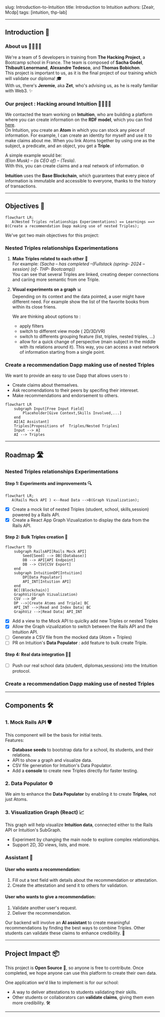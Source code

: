slug: Introduction-to-Intuition
title: Introduction to Intuition
authors: [Zealr, Mcdp]
tags: [intuition, thp-lab]

---

<!-- for some reason without this first empty title the one under doesn't show up -->

## Introduction 🚀

### About us 👨‍💻👩‍💻

We're a team of 5 developers in training from **The Hacking Project**, a Bootcamp school in France. The team is composed of **Sacha Godel**, **Thibault Lenormand**, **Alexandre Tedesco**, and **Thomas Bobichon**.  
This project is important to us, as it is the final project of our training which will validate our diploma! 🎓  
With us, there's **Jeremie**, aka **Zet**, who's advising us, as he is really familiar with Web3. ✨

### Our project : Hacking around Intuition 👨‍💻👩‍💻

We contacted the team working on **Intuition**, who are building a platform where you can create information on the **RDF model**, which you can find [here](https://www.w3.org/RDF/).  
On Intuition, you create an **Atom** in which you can stock any piece of information. For example, I can create an identity for myself and use it to make claims about me. When you link Atoms together by using one as the subject, a predicate, and an object, you get a **Triple**.

A simple example would be:  
_(Elon Musk) – (is CEO of) – (Tesla)_.  
With this, you can create claims and a real network of information. 🌐

**Intuition** uses the **Base Blockchain**, which guarantees that every piece of information is immutable and accessible to everyone, thanks to the history of transactions.

---

## Objectives 🎯

```mermaid
flowchart LR;
   A(Nested Triples relationships Experimentations) == Learnings ==> B(Create a recommendation Dapp making use of nested Triples);
```

We've got two main objectives for this project:

### Nested Triples relationships Experimentations

1. **Make Triples related to each other** 🔗  
   For example: _(Sacha – has completed –(Fullstack (spring- 2024 – session) (of- THP- Bootcamp))_  
   You can see that several Triples are linked, creating deeper connections and cariing more semantic from one Triple.

2. **Visual experiments on a graph** 📊  
   Depending on its context and the data pointed, a user might have different need. For example show the list of the favorite books from within its close friens.

   We are thinking about options to :

   - apply filters
   - switch to different view mode ( 2D/3D/VR)
   - switch to differents grouping feature (list, triples, nested triples, ...)
   - allow for a quick change of perspective (main subject in the middle with its relations around it). This way, you can access a vast network of information starting from a single point.

### Create a recommendation Dapp making use of nested Triples

We want to provide an easy to use Dapp that allows users to :

- Create claims about themselves.
- Ask recomendations to their peers by specifing their intereset.
- Make recommendations and endorsement to others.

```mermaid
flowchart LR
    subgraph Input[Free Input Field]
        Placeholder[Give Context,Skills Involved,...]
    end
    AI[AI Assistant]
    Triples[Propositions of  Triples/Nested Triples]
    Input --> AI
    AI --> Triples
```

---

## Roadmap 🛣️

### Nested Triples relationships Experimentations

#### Step 1: Experiments and improvements 🔍

```mermaid
flowchart LR;
   A(Rails Mock API ) <--Read Data -->B(Graph Vizualization);
```

- [x] Create a mock list of nested Triples (student, school, skills,session) powered by a Rails API.
- [x] Create a React App Graph Vizualization to display the data from the Rails API.

#### Step 2: Bulk Triples creation 📑

```mermaid
flowchart TD
    subgraph RailsAPI[Rails Mock API]
        Seed[Seed] --> DB[(Database)]
        DB --> API[API Endpoint]
        DB --> CSV[CSV Export]
    end
    subgraph IntuitionDP[Intuition]
        DP[Data Populator]
        API_INT[Intuition API]
    end
    BC[(Blockchain)]
    GraphViz(Graph Vizualization)
    CSV --> DP
    DP -->|Create Atoms and Triple| BC
    API_INT -->|Read and Index Data| BC
    GraphViz -->|Read Data| API_INT
```

- [x] Add a view to the Mock API to quiclky add new Triples or nested Triples
- [x] Allow the Graph vizualization to switch between the Rails API and the Intuition API.
- [ ] Generate a CSV file from the mocked data (Atom + Triples)
- [ ] PR on Intuition's **Data Populator** : add feature to bulk create Triple.

#### Step 4: Real data integration 🧑‍🎓

- [ ] Push our real school data (student, diplomas,sessions) into the Intuition protocol.

### Create a recommendation Dapp making use of nested Triples

---

## Components 🛠

### 1. Mock Rails API 🛡️

This component will be the basis for initial tests.  
Features:

- **Database seeds** to bootstrap data for a school, its students, and their relations.
- API to show a graph and visualize data.
- CSV file generation for Intuition's Data Populator.
- Add a **console** to create new Triples directly for faster testing.

### 2. Data Populator ⚙️

We aim to enhance the **Data Populator** by enabling it to create **Triples**, not just Atoms.

### 3. Visualization Graph (React) 📈

This graph will help visualize **Intuition data**, connected either to the Rails API or Intuition's SubGraph.

- Experiment by changing the main node to explore complex relationships.
- Support 2D, 3D views, lists, and more.

### Assistant 🤖

#### User who wants a recommendation:

1. Fill out a text field with details about the recommendation or attestation.
2. Create the attestation and send it to others for validation.

#### User who wants to give a recommendation:

1. Validate another user's request.
2. Deliver the recommendation.

Our backend will involve an **AI assistant** to create meaningful recommendations by finding the best ways to combine Triples. Other students can validate these claims to enhance credibility. 🌟

---

## Project Impact 📦

This project is **Open Source** 👐, so anyone is free to contribute. Once completed, we hope anyone can use this platform to create their own data.

One application we'd like to implement is for our school:

- A way to deliver attestations to students validating their skills.
- Other students or collaborators can **validate claims**, giving them even more credibility. 🛠️

---
